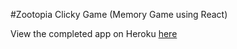 #Zootopia Clicky Game (Memory Game using React)

View the completed app on Heroku <a href="https://rose-clicky-game.herokuapp.com">here</a>

